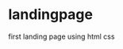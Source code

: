 # landingpage
first landing page using html css
<!DOCTYPE html>
<html lang="en">

<head>
    <meta charset="UTF-8">
    <meta name="viewport" content="width=device-width, initial-scale=1.0">
    <title>landing page</title>
    <style>
        /* *{
            margin: 0;
            padding: 0;
        } */
        #main {
            background-color: aliceblue;
            height: 100vh;
            width: 100vw;
        }

        #main1 {
            background-image: url("unsplashpic1.jpg");
            background-position: 45% 65%;
            background-size: cover;
            display: grid;
            align-content: space-between;
            height: 50%;
            width: 100%;
        }

        #main11 {
            display: inline-flex;
            justify-content: space-between;

        }

        #main12 {
            background-color: white;
            color: black;
            height: 7vh;
            width: 15vw;
            margin-bottom: 50vh;
            margin-left: 3vh;
            padding-left: 1vh;
            border-radius: 40%;
        }


        #main111 {

            align-items: self-end;
            color: white;
            height: 10%;
            width: 10%;
            margin-left: 6%;
            font-size: 5vh;
        }



        #main112 {
            display: inline;
            align-items: self-end;
            color: wheat;
            list-style: square;
            height: 15%;
            width: 15%;
            margin-left: 70%;

        }


        #main2 {
            display: flex;
            background-color: aqua;
            height: 50%;
            width: 100%;
        }

        #main21 {
            background-image: url("unsplashpic9.jpg");
            background-size: cover;
            height: 100%;
            width: 25%;
        }

        #main21 p {
            margin: 65% 30% 20% 20%;
            color: yellow;
        }

        #main22 {
            background-image: url("unsplashpic2.jpg");
            background-size: cover;
            padding: 0;
            height: 100%;
            width: 25%;
            color: cadetblue;


        }

        #main22 p {
            margin: 10% 20% 70% 20%;
            font-size: 3vh;
        }

        #main23 {
            background-color: navy;
            height: 100%;
            width: 25%;
        }

        #main231 {
            background-image: url("unsplashpic4.jpg");
            background-size: cover;
            background-position: 100%;
            height: 50%;
            width: 100%;

        }

        #main232 {
            background-image: url("unsplashpic5.jpg");
            background-size: cover;
            height: 50%;
            width: 100%;
        }

        #main24 {
            background-image: url("unsplashpic3.jpg");
            background-size: cover;
            height: 100%;
            width: 25%;
        }

        #main241 {
            color: chartreuse;
            font-size: 2.5vh;

            margin-top: 75%;
            margin-left: 40%;
            margin-right: 10%;
            margin-bottom: 10%;
            text-align: end;
        }

        @media(max-width:500px) {

            #main1 {
                display: flex;
                flex-direction: column;
                flex-wrap: wrap-reverse;
                justify-content: center;
                background-size: 500px;
            }

            #main11 {
                display: inline;
                margin-right: 15%;

            }

            #main12 {
                background-size: 8vh;
                font-size: 2vh;
                margin: 2px;
                padding: 2px;
            }

            #main2 {
                display: flex;
                flex-direction: row;
                flex-wrap: wrap;
                justify-content: center;
                background-size: 500px;
            }

            #main241 {
                margin-top: 5px;
                margin-left: 2px;
                font-size: 2vh;
                text-align: center;
            }

        }
    </style>
</head>

<body>
    <div id="main">
        <div id="main1">
            <div id="main11">
                <div id="main111">
                    <h1>Resort</h1>
                </div>
                <div id="main112">
                    <ul>
                        <li>home</li>
                        <li>about us</li>
                        <li>contact</li>
                    </ul>
                </div>
            </div>
            <div id="main12">
                <p>Thode mein jyada ka fayda
                </p>
            </div>
        </div>
        <div id="main2">
            <div id="main21">
                <p>There is great nightlife nearby </p>
            </div>
            <div id="main22">
                <p>crazy sea facing view </p>
            </div>
            <div id="main23">
                <div id="main231"></div>
                <div id="main232"></div>
            </div>
            <div id="main24">

                <div id="main241">
                    <p>MGR. xyz</p>
                    <p>contact no. 89xxxxxxxx</p>
                </div>
            </div>
        </div>
    </div>
</body>

</html>
